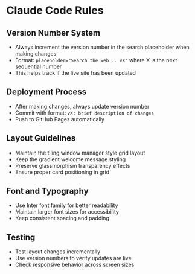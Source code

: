 # Claude Code Rules

## Version Number System
- Always increment the version number in the search placeholder when making changes
- Format: `placeholder="Search the web... vX"` where X is the next sequential number
- This helps track if the live site has been updated

## Deployment Process
- After making changes, always update version number
- Commit with format: `vX: brief description of changes`
- Push to GitHub Pages automatically

## Layout Guidelines
- Maintain the tiling window manager style grid layout
- Keep the gradient welcome message styling
- Preserve glassmorphism transparency effects
- Ensure proper card positioning in grid

## Font and Typography
- Use Inter font family for better readability
- Maintain larger font sizes for accessibility
- Keep consistent spacing and padding

## Testing
- Test layout changes incrementally
- Use version numbers to verify updates are live
- Check responsive behavior across screen sizes